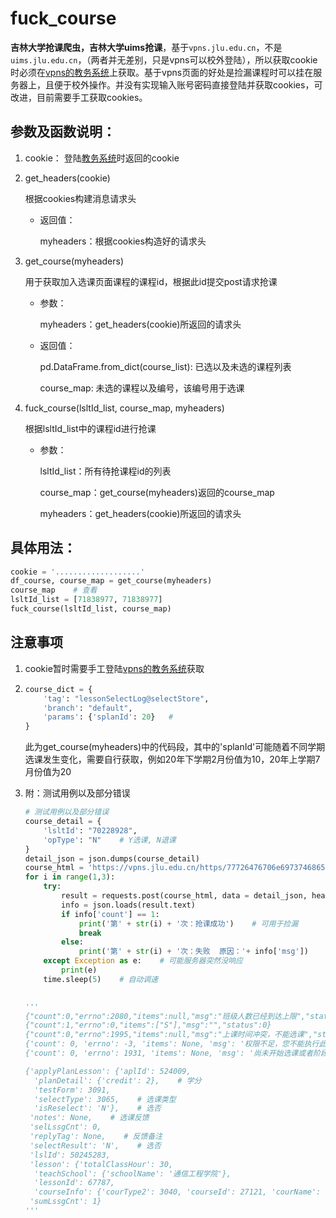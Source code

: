 # fuck_course

**吉林大学抢课爬虫，吉林大学uims抢课**，基于`vpns.jlu.edu.cn`，不是`uims.jlu.edu.cn`，（两者并无差别，只是vpns可以校外登陆），所以获取cookie时必须在[vpns的教务系统](https://vpns.jlu.edu.cn/https/77726476706e69737468656265737421e5fe4c8f693a6445300d8db9d6562d/ntms/)上获取。基于vpns页面的好处是捡漏课程时可以挂在服务器上，且便于校外操作。并没有实现输入账号密码直接登陆并获取cookies，可改进，目前需要手工获取cookies。



## 参数及函数说明：

1. cookie： 登陆[教务系统](https://vpns.jlu.edu.cn/https/77726476706e69737468656265737421e5fe4c8f693a6445300d8db9d6562d/ntms/)时返回的cookie

2. get_headers(cookie)

   根据cookies构建消息请求头

   - 返回值：

     myheaders：根据cookies构造好的请求头

3. get_course(myheaders)

   用于获取加入选课页面课程的课程id，根据此id提交post请求抢课

    - 参数：

      myheaders：get_headers(cookie)所返回的请求头

    - 返回值：

        pd.DataFrame.from_dict(course_list): 已选以及未选的课程列表

        course_map: 未选的课程以及编号，该编号用于选课

4. fuck_course(lsltId_list, course_map, myheaders)

   根据lsltId_list中的课程id进行抢课

   - 参数：

     lsltId_list：所有待抢课程id的列表

     course_map：get_course(myheaders)返回的course_map

     myheaders：get_headers(cookie)所返回的请求头

     

## 具体用法：

```python
cookie = '...................'
df_course, course_map = get_course(myheaders)
course_map    # 查看
lsltId_list = [71838977, 71838977]
fuck_course(lsltId_list, course_map)
```





## 注意事项

1. cookie暂时需要手工登陆[vpns的教务系统](https://vpns.jlu.edu.cn/https/77726476706e69737468656265737421e5fe4c8f693a6445300d8db9d6562d/ntms/)获取

2. ```python
   course_dict = {
       'tag': "lessonSelectLog@selectStore", 
       'branch': "default", 
       'params': {'splanId': 20}   # 
   }
   ```

   此为get_course(myheaders)中的代码段，其中的'splanId'可能随着不同学期选课发生变化，需要自行获取，例如20年下学期2月份值为10，20年上学期7月份值为20

3. 附：测试用例以及部分错误
  
    ```python
    # 测试用例以及部分错误
    course_detail = {
        'lsltId': "70228928",    
        'opType': "N"    # Y选课, N退课
    }
    detail_json = json.dumps(course_detail)
    course_html = 'https://vpns.jlu.edu.cn/https/77726476706e69737468656265737421e5fe4c8f693a6445300d8db9d6562d/ntms/action/select/select-lesson.do?vpn-12-o2-uims.jlu.edu.cn'
    for i in range(1,3):
        try:
            result = requests.post(course_html, data = detail_json, headers = myheaders, allow_redirects=True, verify=False)
            info = json.loads(result.text)
            if info['count'] == 1:
                print('第' + str(i) + '次：抢课成功')    # 可用于捡漏
                break
            else:
                print('第' + str(i) + '次：失败  原因：'+ info['msg'])
        except Exception as e:    # 可能服务器突然没响应
            print(e)
        time.sleep(5)    # 自动调速
    
        
    '''    
    {"count":0,"errno":2080,"items":null,"msg":"班级人数已经到达上限","status":-12}
    {"count":1,"errno":0,"items":["S"],"msg":"","status":0}
    {"count":0,"errno":1995,"items":null,"msg":"上课时间冲突，不能选课","status":-6}
    {'count': 0, 'errno': -3, 'items': None, 'msg': '权限不足，您不能执行此操作或者获取数据', 'status': -3}
    {'count': 0, 'errno': 1931, 'items': None, 'msg': '尚未开始选课或者阶段不对', 'status': -12}
    
    {'applyPlanLesson': {'aplId': 524009,
      'planDetail': {'credit': 2},    # 学分
      'testForm': 3091,
      'selectType': 3065,    # 选课类型
      'isReselect': 'N'},    # 选否
     'notes': None,    # 选课反馈
     'selLssgCnt': 0,
     'replyTag': None,    # 反馈备注
     'selectResult': 'N',    # 选否
     'lslId': 50245283,
     'lesson': {'totalClassHour': 30,
      'teachSchool': {'schoolName': '通信工程学院'},
      'lessonId': 67787,
      'courseInfo': {'courType2': 3040, 'courseId': 27121, 'courName': '医用机器人专题'}},
     'sumLssgCnt': 1}
    ''' 
    ```

